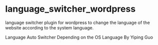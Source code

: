 # language_switcher_wordpress
language switcher plugin for wordpress to change the language of the website according to the system language.

Language Auto Switcher Depending on the OS Language
    By Yiping Guo
